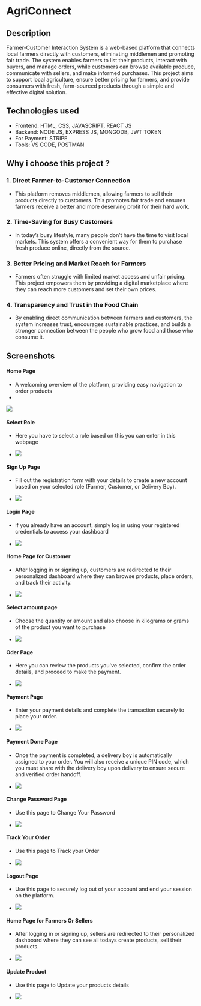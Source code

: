 # AgriConnect
## Description
Farmer-Customer Interaction System is a web-based platform that connects local farmers directly with customers, eliminating middlemen and promoting fair trade. The system enables farmers to list their products, interact with buyers, and manage orders, while customers can browse available produce, communicate with sellers, and make informed purchases. This project aims to support local agriculture, ensure better pricing for farmers, and provide consumers with fresh, farm-sourced products through a simple and effective digital solution.
## Technologies used
- Frontend: HTML, CSS, JAVASCRIPT, REACT JS
- Backend: NODE JS, EXPRESS JS, MONGODB, JWT TOKEN
- For Payment: STRIPE
- Tools: VS CODE, POSTMAN
## Why i choose this project ? 
### 1. Direct Farmer-to-Customer Connection
   - This platform removes middlemen, allowing farmers to sell their products directly to customers. This promotes fair trade and ensures farmers receive a better and more     deserving profit for their hard work.

### 2. Time-Saving for Busy Customers
   - In today’s busy lifestyle, many people don’t have the time to visit local markets. This system offers a convenient way for them to purchase fresh produce online, directly from the source.

### 3. Better Pricing and Market Reach for Farmers
   - Farmers often struggle with limited market access and unfair pricing. This project empowers them by providing a digital marketplace where they can reach more customers and set their own prices.

### 4. Transparency and Trust in the Food Chain
   - By enabling direct communication between farmers and customers, the system increases trust, encourages sustainable practices, and builds a stronger connection between the people who grow food and those who consume it.

## Screenshots
#### Home Page
   - A welcoming overview of the platform, providing easy navigation to order products
   - 
![](https://github.com/Sayanibrahmachary/Farmer-Customer-interaction-application-project/blob/main/Assets/homePage.png)

#### Select Role
   - Here you have to select a role based on this you can enter in this webpage

   - ![](https://github.com/Sayanibrahmachary/Farmer-Customer-interaction-application-project/blob/main/Assets/selectRolePage.png)
#### Sign Up Page
   - Fill out the registration form with your details to create a new account based on your selected role (Farmer, Customer, or Delivery Boy).

   - ![](https://github.com/Sayanibrahmachary/Farmer-Customer-interaction-application-project/blob/main/Assets/SignUpPage.png)
#### Login Page
   - If you already have an account, simply log in using your registered credentials to access your dashboard

   - ![](https://github.com/Sayanibrahmachary/Farmer-Customer-interaction-application-project/blob/main/Assets/LoginPage.png)
#### Home Page for Customer
   - After logging in or signing up, customers are redirected to their personalized dashboard where they can browse products, place orders, and track their activity.
     
   - ![](https://github.com/Sayanibrahmachary/Farmer-Customer-interaction-application-project/blob/main/Assets/HomePageCustomer.png)
#### Select amount page
   - Choose the quantity or amount and also choose in kilograms or grams of the product you want to purchase

   - ![](https://github.com/Sayanibrahmachary/Farmer-Customer-interaction-application-project/blob/main/Assets/SelectAmount.png)
#### Oder Page 
   - Here you can review the products you've selected, confirm the order details, and proceed to make the payment.

   - ![](https://github.com/Sayanibrahmachary/Farmer-Customer-interaction-application-project/blob/main/Assets/TodaysOrder.png)
#### Payment Page
   - Enter your payment details and complete the transaction securely to place your order.

   - ![](https://github.com/Sayanibrahmachary/Farmer-Customer-interaction-application-project/blob/main/Assets/PaymentPage.png)
#### Payment Done Page
   - Once the payment is completed, a delivery boy is automatically assigned to your order. You will also receive a unique PIN code, which you must share with the delivery boy upon delivery to ensure secure and verified order handoff.

   - ![](https://github.com/Sayanibrahmachary/Farmer-Customer-interaction-application-project/blob/main/Assets/PaymentDonePage.png)
#### Change Password Page
   -  Use this page to Change Your Password

   -  ![](https://github.com/Sayanibrahmachary/Farmer-Customer-interaction-application-project/blob/main/Assets/ChangePasswordPage.png)
#### Track Your Order
   - Use this page to Track your Order

   - ![](https://github.com/Sayanibrahmachary/Farmer-Customer-interaction-application-project/blob/main/Assets/TrackOrder.png)
#### Logout Page
   - Use this page to securely log out of your account and end your session on the platform.

   - ![](https://github.com/Sayanibrahmachary/Farmer-Customer-interaction-application-project/blob/main/Assets/LogoutPage.png)
#### Home Page for Farmers Or Sellers
   - After logging in or signing up, sellers are redirected to their personalized dashboard where they can see all todays create products, sell their products.

   - ![](https://github.com/Sayanibrahmachary/Farmer-Customer-interaction-application-project/blob/main/Assets/HomePageFarmer.png)
#### Update Product
   - Use this page to Update your products details

   - ![](https://github.com/Sayanibrahmachary/Farmer-Customer-interaction-application-project/blob/main/Assets/UpdateProduct.png)

